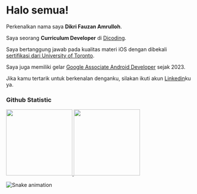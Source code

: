 # Halo semua! 

Perkenalkan nama saya **Dikri Fauzan Amrulloh**.

Saya seorang **Curriculum Developer** di [Dicoding](https://www.dicoding.com/).

Saya bertanggung jawab pada kualitas materi iOS dengan dibekali [sertifikasi dari University of Toronto](https://www.coursera.org/account/accomplishments/specialization/CLKJD8XBXJ3M).

Saya juga memiliki gelar [Google Associate Android Developer](https://www.credential.net/h5deoi5h) sejak 2023.

Jika kamu tertarik untuk berkenalan denganku, silakan ikuti akun [Linkedin](https://www.linkedin.com/in/dikrifzn/)ku ya.

### Github Statistic
<p align="left">
  <a href="https://github.com/dikrifzn">
    <img height="180em" src="https://github-readme-stats-eight-theta.vercel.app/api?username=dikrifzn&show_icons=true&theme=algolia&include_all_commits=true&count_private=true"/>
    <img height="180em" src="https://github-readme-stats-eight-theta.vercel.app/api/top-langs/?username=dikrifzn&layout=compact&langs_count=8&theme=algolia"/>
  </a>
</p>

![Snake animation](https://github.com/dkrifzn/dkrifzn/blob/output/github-contribution-grid-snake.svg)
